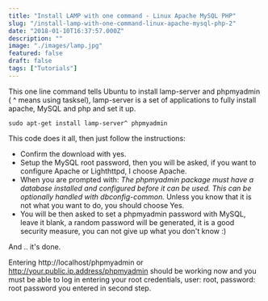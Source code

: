 ```yaml
---
title: "Install LAMP with one command - Linux Apache MySQL PHP"
slug: "/install-lamp-with-one-command-linux-apache-mysql-php-2"
date: "2018-01-10T16:37:57.000Z"
description: ""
image: "./images/lamp.jpg"
featured: false
draft: false
tags: ["Tutorials"]
---
```


This one line command tells Ubuntu to install lamp-server and phpmyadmin ( ^ means using tasksel), lamp-server is a set of applications to fully install apache, MySQL and php and set it up.

```shell
sudo apt-get install lamp-server^ phpmyadmin
```

This code does it all, then just follow the instructions:

- Confirm the download with yes.
- Setup the MySQL root password, then you will be asked, if you want to configure Apache or Lighthttpd, I choose Apache.
- When you are prompted with:
  _The phpmyadmin package must have a database installed and configured before it can be used. This can be optionally handled with dbconfig-common._
  Unless you know that it is not what you want to do, you should choose Yes.
- You will be then asked to set a phpmyadmin password with MySQL, leave it blank, a random password will be generated, it is a good security measure, you can not give up what you don't know :)

And .. it's done.

Entering http://localhost/phpmyadmin or http://your.public.ip.address/phpmyadmin should be working now and you must be able to log in entering your root credentials, user: root, password: root password you entered in second step.
